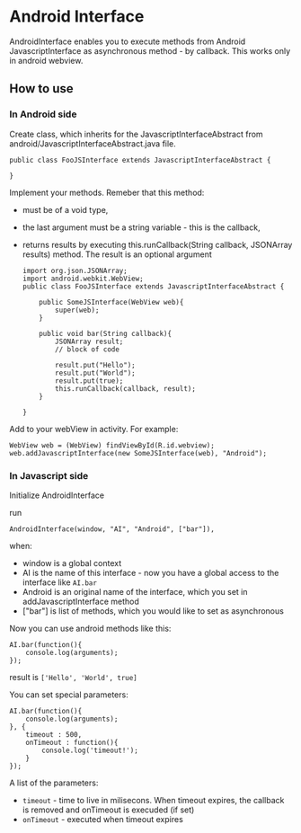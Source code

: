 # Android Interface #

AndroidInterface enables you to execute methods from Android JavascriptInterface as asynchronous method - by callback. This works only in android webview.

## How to use ##

### In Android side ###

Create class, which inherits for the JavascriptInterfaceAbstract from android/JavascriptInterfaceAbstract.java file.

	public class FooJSInterface extends JavascriptInterfaceAbstract {
	
	}

Implement your methods.
Remeber that this method:
*	must be of a void type,
* the last argument must be a string variable - this is the callback,
* returns results by executing this.runCallback(String callback, JSONArray results) method. The result is an optional argument

	```
	import org.json.JSONArray;
	import android.webkit.WebView;
	public class FooJSInterface extends JavascriptInterfaceAbstract {
		
		public SomeJSInterface(WebView web){
			super(web);
		}
		
		public void bar(String callback){
			JSONArray result;
			// block of code
			
			result.put("Hello");
			result.put("World");
			result.put(true);
			this.runCallback(callback, result);
		}
		
	}
	```

Add to your webView in activity. For example:

	WebView web = (WebView) findViewById(R.id.webview);
	web.addJavascriptInterface(new SomeJSInterface(web), "Android");

### In Javascript side ###

Initialize AndroidInterface

run

	AndroidInterface(window, "AI", "Android", ["bar"]),

when:
* window is a global context
* AI is the name of this interface - now you have a global access to the interface like `AI.bar`
* Android is an original name of the interface, which you set in addJavascriptInterface method
* ["bar"] is list of methods, which you would like to set as asynchronous

Now you can use android methods like this:

	AI.bar(function(){
		console.log(arguments);
	});

result is `['Hello', 'World', true]`

You can set special parameters:

	AI.bar(function(){
		console.log(arguments);
	}, {
		timeout : 500,
		onTimeout : function(){
			console.log('timeout!');
		}
	});

A list of the parameters:

* `timeout` - time to live in milisecons. When timeout expires, the callback is removed and onTimeout is execuded (if set)
* `onTimeout` - executed when timeout expires

